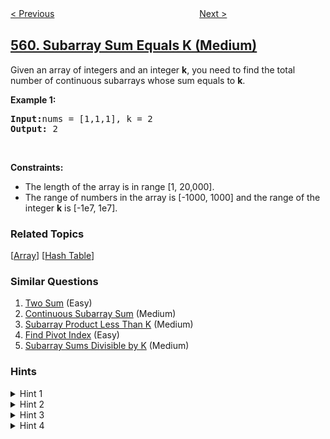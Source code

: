 <!--|This file generated by command(leetcode description); DO NOT EDIT.    |-->
<!--+----------------------------------------------------------------------+-->
<!--|@author    openset <openset.wang@gmail.com>                           |-->
<!--|@link      https://github.com/openset                                 |-->
<!--|@home      https://github.com/openset/leetcode                        |-->
<!--+----------------------------------------------------------------------+-->

[< Previous](../maximum-depth-of-n-ary-tree "Maximum Depth of N-ary Tree")
　　　　　　　　　　　　　　　　
[Next >](../array-partition-i "Array Partition I")

## [560. Subarray Sum Equals K (Medium)](https://leetcode.com/problems/subarray-sum-equals-k "和为K的子数组")

<p>Given an array of integers and an integer <b>k</b>, you need to find the total number of continuous subarrays whose sum equals to <b>k</b>.</p>

<p><b>Example 1:</b></p>

<pre>
<b>Input:</b>nums = [1,1,1], k = 2
<b>Output:</b> 2
</pre>

<p>&nbsp;</p>
<p><strong>Constraints:</strong></p>

<ul>
	<li>The length of the array is in range [1, 20,000].</li>
	<li>The range of numbers in the array is [-1000, 1000] and the range of the integer <b>k</b> is [-1e7, 1e7].</li>
</ul>

### Related Topics
  [[Array](../../tag/array/README.md)]
  [[Hash Table](../../tag/hash-table/README.md)]

### Similar Questions
  1. [Two Sum](../two-sum) (Easy)
  1. [Continuous Subarray Sum](../continuous-subarray-sum) (Medium)
  1. [Subarray Product Less Than K](../subarray-product-less-than-k) (Medium)
  1. [Find Pivot Index](../find-pivot-index) (Easy)
  1. [Subarray Sums Divisible by K](../subarray-sums-divisible-by-k) (Medium)

### Hints
<details>
<summary>Hint 1</summary>
Will Brute force work here? Try to optimize it.
</details>

<details>
<summary>Hint 2</summary>
Can we optimize it by using some extra space?
</details>

<details>
<summary>Hint 3</summary>
What about storing sum frequencies in a hash table? Will it be useful?
</details>

<details>
<summary>Hint 4</summary>
sum(i,j)=sum(0,j)-sum(0,i), where sum(i,j) represents the sum of all the elements from index i to j-1.

Can we use this property to optimize it.
</details>
